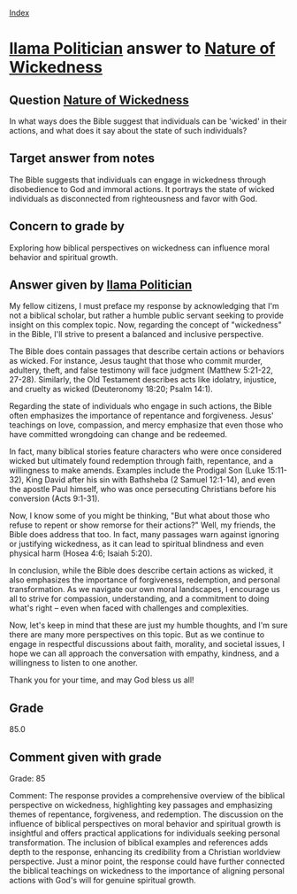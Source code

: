 
[Index](../../index.md)
# [llama Politician](../../answering_models/llama_Politician.md) answer to [Nature of Wickedness](../../questions/Nature_of_Wickedness.md)

## Question [Nature of Wickedness](../../questions/Nature_of_Wickedness.md)
In what ways does the Bible suggest that individuals can be 'wicked' in their actions, and what does it say about the state of such individuals?

## Target answer from notes
The Bible suggests that individuals can engage in wickedness through disobedience to God and immoral actions. It portrays the state of wicked individuals as disconnected from righteousness and favor with God.

## Concern to grade by
Exploring how biblical perspectives on wickedness can influence moral behavior and spiritual growth.

## Answer given by [llama Politician](../../answering_models/llama_Politician.md)
My fellow citizens, I must preface my response by acknowledging that I'm not a biblical scholar, but rather a humble public servant seeking to provide insight on this complex topic. Now, regarding the concept of "wickedness" in the Bible, I'll strive to present a balanced and inclusive perspective.

The Bible does contain passages that describe certain actions or behaviors as wicked. For instance, Jesus taught that those who commit murder, adultery, theft, and false testimony will face judgment (Matthew 5:21-22, 27-28). Similarly, the Old Testament describes acts like idolatry, injustice, and cruelty as wicked (Deuteronomy 18:20; Psalm 14:1).

Regarding the state of individuals who engage in such actions, the Bible often emphasizes the importance of repentance and forgiveness. Jesus' teachings on love, compassion, and mercy emphasize that even those who have committed wrongdoing can change and be redeemed.

In fact, many biblical stories feature characters who were once considered wicked but ultimately found redemption through faith, repentance, and a willingness to make amends. Examples include the Prodigal Son (Luke 15:11-32), King David after his sin with Bathsheba (2 Samuel 12:1-14), and even the apostle Paul himself, who was once persecuting Christians before his conversion (Acts 9:1-31).

Now, I know some of you might be thinking, "But what about those who refuse to repent or show remorse for their actions?" Well, my friends, the Bible does address that too. In fact, many passages warn against ignoring or justifying wickedness, as it can lead to spiritual blindness and even physical harm (Hosea 4:6; Isaiah 5:20).

In conclusion, while the Bible does describe certain actions as wicked, it also emphasizes the importance of forgiveness, redemption, and personal transformation. As we navigate our own moral landscapes, I encourage us all to strive for compassion, understanding, and a commitment to doing what's right – even when faced with challenges and complexities.

Now, let's keep in mind that these are just my humble thoughts, and I'm sure there are many more perspectives on this topic. But as we continue to engage in respectful discussions about faith, morality, and societal issues, I hope we can all approach the conversation with empathy, kindness, and a willingness to listen to one another.

Thank you for your time, and may God bless us all!

## Grade
85.0

## Comment given with grade
Grade: 85

Comment: The response provides a comprehensive overview of the biblical perspective on wickedness, highlighting key passages and emphasizing themes of repentance, forgiveness, and redemption. The discussion on the influence of biblical perspectives on moral behavior and spiritual growth is insightful and offers practical applications for individuals seeking personal transformation. The inclusion of biblical examples and references adds depth to the response, enhancing its credibility from a Christian worldview perspective. Just a minor point, the response could have further connected the biblical teachings on wickedness to the importance of aligning personal actions with God's will for genuine spiritual growth.

